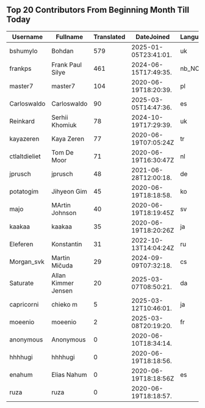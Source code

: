 ## Top 20 Contributors From Beginning Month Till Today ##
|Username|Fullname|Translated|DateJoined|Language|
|--------|--------|----------|----------|-------|
|bshumylo|Bohdan|579|2025-01-05T23:41:01.|uk|
|frankps|Frank Paul Silye|461|2024-06-15T17:49:35.|nb_NO|
|master7|master7|104|2020-06-19T18:20:39.|pl|
|Carloswaldo|Carloswaldo|90|2025-03-05T14:47:36.|es|
|Reinkard|Serhii Khomiuk|78|2024-10-19T17:29:39.|uk|
|kayazeren|Kaya Zeren|77|2020-06-19T07:05:24Z|tr|
|ctlaltdieliet|Tom De Moor|71|2020-06-19T16:30:47Z|nl|
|jprusch|jprusch|48|2021-06-28T12:00:18.|de|
|potatogim|Jihyeon Gim|45|2020-06-19T18:18:58.|ko|
|majo|MArtin Johnson|40|2020-06-19T18:19:45Z|sv|
|kaakaa|kaakaa|35|2020-06-19T18:20:26Z|ja|
|Eleferen|Konstantin|31|2022-10-13T14:04:24Z|ru|
|Morgan_svk|Martin Mičuda|29|2024-09-09T07:32:18.|cs|
|Saturate|Allan Kimmer Jensen|20|2025-03-07T08:50:21.|da|
|capricorni|chieko m|5|2025-03-12T10:46:01.|ja|
|moeenio|moeenio|2|2025-03-08T20:19:20.|fr|
|anonymous|Anonymous|0|2020-06-10T18:34:14.||
|hhhhugi|hhhhugi|0|2020-06-19T18:18:56.||
|enahum|Elias  Nahum|0|2020-06-19T18:18:56Z|es|
|ruza|ruza|0|2020-06-19T18:18:57.||
